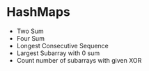 # HashMaps

- Two Sum
- Four Sum
- Longest Consecutive Sequence
- Largest Subarray with 0 sum
- Count number of subarrays with given XOR